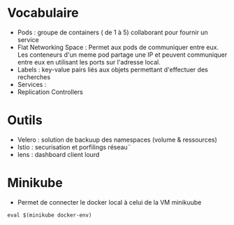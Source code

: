 
Vocabulaire
==========
* Pods :  groupe de containers ( de 1 à 5) collaborant pour fournir un service
* Flat Networking Space  : Permet aux pods de communiquer entre eux. Les conteneurs d'un meme pod partage une IP et peuvent communiquer entre eux en utilisant les ports sur l'adresse local.
* Labels : key-value pairs liés aux objets permettant d'effectuer des recherches
* Services : 
* Replication Controllers


Outils
==========
* Velero : solution de backuup des namespaces (volume & ressources)
* Istio : securisation et porfilings réseau¨
* lens : dashboard client lourd

Minikube
=========
* Permet de connecter le docker local à celui de la VM minikuube

`eval $(minikube docker-env)`



  

